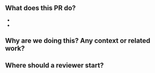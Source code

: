 ## What does this PR do?  
- 
- 

## Why are we doing this? Any context or related work?

## Where should a reviewer start?
